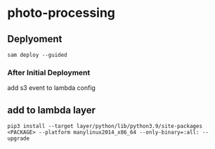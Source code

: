 # photo-processing


## Deplyoment
```
sam deploy --guided
```

### After Initial Deployment
add s3 event to lambda config

## add to lambda layer
```
pip3 install --target layer/python/lib/python3.9/site-packages <PACKAGE> --platform manylinux2014_x86_64 --only-binary=:all: --upgrade   
```